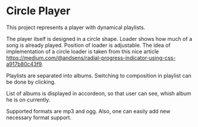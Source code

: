 Circle Player
=============

This project represents a player with dynamical playlists.

The player itself is designed in a circle shape. Loader shows how much of a song is already played. 
Position of loader is adjustable.  The idea of implementation of a circle loader is taken from this nice article https://medium.com/@andsens/radial-progress-indicator-using-css-a917b80c43f9.

Playlists are separated into albums. Switching to composition in playlist can be done by clicking.

List of albums is displayed in accordeon, so that user can see, whish album he is on currently.

Supported formats are mp3 and ogg. Also, one can easily add new necessary format support.